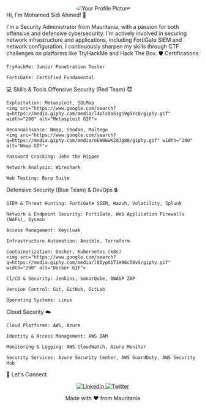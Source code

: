 <div align="center">
<img src="https://www.google.com/search?q=https://via.placeholder.com/200x200%3Ftext%3DProfile%2BPicture" alt="Your Profile Picture" style="border-radius: 50%;">
</div>
Hi, I'm Mohamed Sidi Ahmed! 👋

I'm a Security Administrator from Mauritania, with a passion for both offensive and defensive cybersecurity. I'm actively involved in securing network infrastructure and applications, including FortiGate SIEM and network configuration. I continuously sharpen my skills through CTF challenges on platforms like TryHackMe and Hack The Box.
🛡️ Certifications

    TryHackMe: Junior Penetration Tester

    FortiGate: Certified Fundamental

💻 Skills & Tools
Offensive Security (Red Team) 😈

    Exploitation: Metasploit, SQLMap
    <img src="https://www.google.com/search?q=https://media.giphy.com/media/l4pTcOa51gS9g5Yc0/giphy.gif" width="200" alt="Metasploit GIF">

    Reconnaissance: Nmap, Shodan, Maltego
    <img src="https://www.google.com/search?q=https://media.giphy.com/media/oEW06wK2dJg88/giphy.gif" width="200" alt="Nmap GIF">

    Password Cracking: John the Ripper

    Network Analysis: Wireshark

    Web Testing: Burp Suite

Defensive Security (Blue Team) & DevOps 🔒

    SIEM & Threat Hunting: FortiGate SIEM, Wazuh, Volatility, Splunk

    Network & Endpoint Security: FortiGate, Web Application Firewalls (WAFs), Sysmon

    Access Management: Keycloak

    Infrastructure Automation: Ansible, Terraform

    Containerization: Docker, Kubernetes (k8s)
    <img src="https://www.google.com/search?q=https://media.giphy.com/media/l0IypA1T1H96c56vS/giphy.gif" width="200" alt="Docker GIF">

    CI/CD & Security: Jenkins, SonarQube, OWASP ZAP

    Version Control: Git, GitHub, GitLab

    Operating Systems: Linux

Cloud Security ☁️

    Cloud Platforms: AWS, Azure

    Identity & Access Management: AWS IAM

    Monitoring & Logging: AWS CloudWatch, Azure Monitor

    Security Services: Azure Security Center, AWS GuardDuty, AWS Security Hub

🔗 Let's Connect

<p align="center">
<a href="https://www.linkedin.com/in/mohamed-sidi-ahmed-1b991a270/">
<img src="https://www.google.com/search?q=https://img.shields.io/badge/LinkedIn-0077B5%3Fstyle%3Dfor-the-badge%26logo%3Dlinkedin%26logoColor%3Dwhite" alt="LinkedIn">
</a>
<a href="https://x.com/Mohamedbarikall">
<img src="https://www.google.com/search?q=https://img.shields.io/badge/X-000000%3Fstyle%3Dfor-the-badge%26logo%3Dx%26logoColor%3Dwhite" alt="Twitter">
</a>
</p>

<p align="center">
Made with ❤️ from Mauritania
</p>
